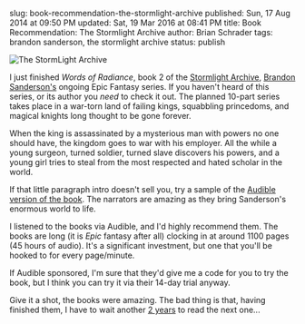 slug: book-recommendation-the-stormlight-archive
published: Sun, 17 Aug 2014 at 09:50 PM
updated: Sat, 19 Mar 2016 at 08:41 PM
title: Book Recommendation: The Stormlight Archive
author: Brian Schrader
tags: brandon sanderson, the stormlight archive
status: publish

![The StormLight Archive](http://brianschrader.com/images/blog/stormlight_archive_banner.jpg)

I just finished *Words of Radiance*, book 2 of the [Stormlight Archive][sa], [Brandon Sanderson's][sand] ongoing Epic Fantasy series. If you haven't heard of this series, or its author you *need* to check it out. The planned 10-part series takes place in a war-torn land of failing kings, squabbling princedoms, and magical knights long thought to be gone forever. 

[sand]: http://brandonsanderson.com

When the king is assassinated by a mysterious man with powers no one should have, the kingdom goes to war with his employer. All the while a young surgeon, turned soldier, turned slave discovers his powers, and a young girl tries to steal from the most respected and hated scholar in the world. 

If that little paragraph intro doesn't sell you, try a sample of the [Audible version of the book][aud]. The narrators are amazing as they bring Sanderson's enormous world to life.

[sa]: http://brandonsanderson.com/books/the-stormlight-archive/
[aud]: http://www.audible.com/pd/Sci-Fi-Fantasy/The-Way-of-Kings-Audiobook/B003ZWFO7E/ref=a_search_c4_1_1_srTtl?qid=1408310992&sr=1-1

I listened to the books via Audible, and I'd highly recommend them. The books are long (it is *Epic* fantasy after all) clocking in at around 1100 pages (45 hours of audio). It's a significant investment, but one that you'll be hooked to for every page/minute. 

If Audible sponsored, I'm sure that they'd give me a code for you to try the book, but I think you can try it via their 14-day trial anyway.

Give it a shot, the books were amazing. The bad thing is that, having finished them, I have to wait another [2 years][2y] to read the next one...

[2y]: http://stormlightarchive.wikia.com/wiki/The_Stormlight_Archive 